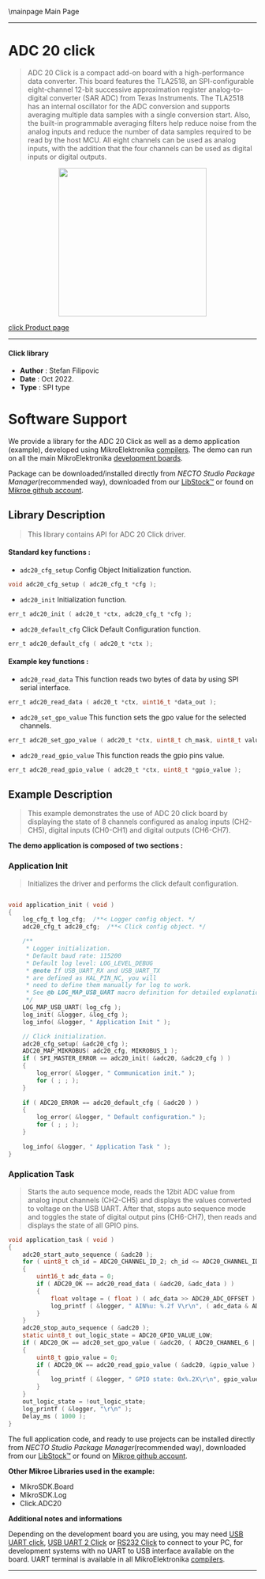\mainpage Main Page

---
# ADC 20 click

> ADC 20 Click is a compact add-on board with a high-performance data converter. This board features the TLA2518, an SPI-configurable eight-channel 12-bit successive approximation register analog-to-digital converter (SAR ADC) from Texas Instruments. The TLA2518 has an internal oscillator for the ADC conversion and supports averaging multiple data samples with a single conversion start. Also, the built-in programmable averaging filters help reduce noise from the analog inputs and reduce the number of data samples required to be read by the host MCU. All eight channels can be used as analog inputs, with the addition that the four channels can be used as digital inputs or digital outputs.

<p align="center">
  <img src="https://download.mikroe.com/images/click_for_ide/adc20_click.png" height=300px>
</p>

[click Product page](https://www.mikroe.com/adc-20-click)

---


#### Click library

- **Author**        : Stefan Filipovic
- **Date**          : Oct 2022.
- **Type**          : SPI type


# Software Support

We provide a library for the ADC 20 Click
as well as a demo application (example), developed using MikroElektronika
[compilers](https://www.mikroe.com/necto-studio).
The demo can run on all the main MikroElektronika [development boards](https://www.mikroe.com/development-boards).

Package can be downloaded/installed directly from *NECTO Studio Package Manager*(recommended way), downloaded from our [LibStock&trade;](https://libstock.mikroe.com) or found on [Mikroe github account](https://github.com/MikroElektronika/mikrosdk_click_v2/tree/master/clicks).

## Library Description

> This library contains API for ADC 20 Click driver.

#### Standard key functions :

- `adc20_cfg_setup` Config Object Initialization function.
```c
void adc20_cfg_setup ( adc20_cfg_t *cfg );
```

- `adc20_init` Initialization function.
```c
err_t adc20_init ( adc20_t *ctx, adc20_cfg_t *cfg );
```

- `adc20_default_cfg` Click Default Configuration function.
```c
err_t adc20_default_cfg ( adc20_t *ctx );
```

#### Example key functions :

- `adc20_read_data` This function reads two bytes of data by using SPI serial interface.
```c
err_t adc20_read_data ( adc20_t *ctx, uint16_t *data_out );
```

- `adc20_set_gpo_value` This function sets the gpo value for the selected channels.
```c
err_t adc20_set_gpo_value ( adc20_t *ctx, uint8_t ch_mask, uint8_t value );
```

- `adc20_read_gpio_value` This function reads the gpio pins value.
```c
err_t adc20_read_gpio_value ( adc20_t *ctx, uint8_t *gpio_value );
```

## Example Description

> This example demonstrates the use of ADC 20 click board by displaying the state of 8 channels
configured as analog inputs (CH2-CH5), digital inputs (CH0-CH1) and digital outputs (CH6-CH7).

**The demo application is composed of two sections :**

### Application Init

> Initializes the driver and performs the click default configuration.

```c

void application_init ( void )
{
    log_cfg_t log_cfg;  /**< Logger config object. */
    adc20_cfg_t adc20_cfg;  /**< Click config object. */

    /** 
     * Logger initialization.
     * Default baud rate: 115200
     * Default log level: LOG_LEVEL_DEBUG
     * @note If USB_UART_RX and USB_UART_TX 
     * are defined as HAL_PIN_NC, you will 
     * need to define them manually for log to work. 
     * See @b LOG_MAP_USB_UART macro definition for detailed explanation.
     */
    LOG_MAP_USB_UART( log_cfg );
    log_init( &logger, &log_cfg );
    log_info( &logger, " Application Init " );

    // Click initialization.
    adc20_cfg_setup( &adc20_cfg );
    ADC20_MAP_MIKROBUS( adc20_cfg, MIKROBUS_1 );
    if ( SPI_MASTER_ERROR == adc20_init( &adc20, &adc20_cfg ) )
    {
        log_error( &logger, " Communication init." );
        for ( ; ; );
    }
    
    if ( ADC20_ERROR == adc20_default_cfg ( &adc20 ) )
    {
        log_error( &logger, " Default configuration." );
        for ( ; ; );
    }
    
    log_info( &logger, " Application Task " );
}

```

### Application Task

> Starts the auto sequence mode, reads the 12bit ADC value from analog input channels (CH2-CH5) and
displays the values converted to voltage on the USB UART. After that, stops auto sequence mode and
toggles the state of digital output pins (CH6-CH7), then reads and displays the state of all GPIO pins.

```c
void application_task ( void )
{
    adc20_start_auto_sequence ( &adc20 );
    for ( uint8_t ch_id = ADC20_CHANNEL_ID_2; ch_id <= ADC20_CHANNEL_ID_5; ch_id++ )
    {
        uint16_t adc_data = 0;
        if ( ADC20_OK == adc20_read_data ( &adc20, &adc_data ) )
        {
            float voltage = ( float ) ( adc_data >> ADC20_ADC_OFFSET ) / ADC20_RES_12BIT * ADC20_VREF_3V3;
            log_printf ( &logger, " AIN%u: %.2f V\r\n", ( adc_data & ADC20_CHANNEL_ID_MASK ), voltage );
        }
    }
    adc20_stop_auto_sequence ( &adc20 );
    static uint8_t out_logic_state = ADC20_GPIO_VALUE_LOW;
    if ( ADC20_OK == adc20_set_gpo_value ( &adc20, ( ADC20_CHANNEL_6 | ADC20_CHANNEL_7 ), out_logic_state ) )
    {
        uint8_t gpio_value = 0;
        if ( ADC20_OK == adc20_read_gpio_value ( &adc20, &gpio_value ) )
        {
            log_printf ( &logger, " GPIO state: 0x%.2X\r\n", gpio_value );
        }
    }
    out_logic_state = !out_logic_state;
    log_printf ( &logger, "\r\n" );
    Delay_ms ( 1000 );
}
```

The full application code, and ready to use projects can be installed directly from *NECTO Studio Package Manager*(recommended way), downloaded from our [LibStock&trade;](https://libstock.mikroe.com) or found on [Mikroe github account](https://github.com/MikroElektronika/mikrosdk_click_v2/tree/master/clicks).

**Other Mikroe Libraries used in the example:**

- MikroSDK.Board
- MikroSDK.Log
- Click.ADC20

**Additional notes and informations**

Depending on the development board you are using, you may need
[USB UART click](https://www.mikroe.com/usb-uart-click),
[USB UART 2 Click](https://www.mikroe.com/usb-uart-2-click) or
[RS232 Click](https://www.mikroe.com/rs232-click) to connect to your PC, for
development systems with no UART to USB interface available on the board. UART
terminal is available in all MikroElektronika
[compilers](https://shop.mikroe.com/compilers).

---
